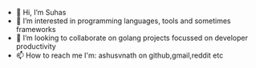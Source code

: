 - 👋 Hi, I’m Suhas
- 👀 I’m interested in programming languages, tools and sometimes frameworks
- 💞️ I’m looking to collaborate on golang projects focussed on developer productivity
- 📫 How to reach me I'm: ashusvnath on github,gmail,reddit etc 

<!---
this is a ✨ special ✨ repository because its `README.md` (this file) appears on your GitHub profile.
You can click the Preview link to take a look at your changes.
--->
